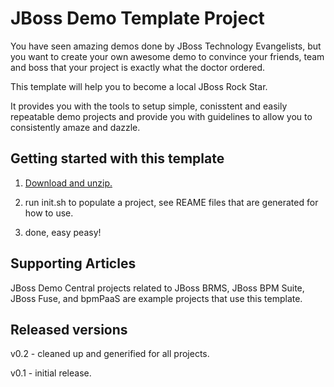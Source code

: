 JBoss Demo Template Project
===========================
You have seen amazing demos done by JBoss Technology Evangelists, but you want to create your 
own awesome demo to convince your friends, team and boss that your project is exactly what the
doctor ordered. 

This template will help you to become a local JBoss Rock Star. 

It provides you with the tools to setup simple, conisstent and easily repeatable demo projects
and provide you with guidelines to allow you to consistently amaze and dazzle. 


Getting started with this template
----------------------------------
1. [Download and unzip.](https://github.com/eschabell/jboss-demo-template/archive/master.zip)

2. run init.sh to populate a project, see REAME files that are generated for how to use.

3. done, easy peasy!


Supporting Articles
-------------------
JBoss Demo Central projects related to JBoss BRMS, JBoss BPM Suite, JBoss Fuse, and bpmPaaS are example 
projects that use this template.


Released versions
-----------------
v0.2 - cleaned up and generified for all projects.

v0.1 - initial release.

